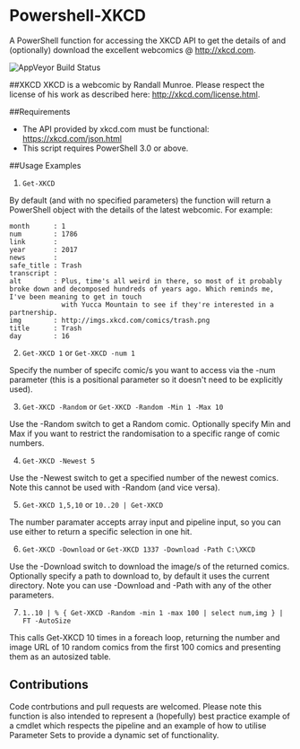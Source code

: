 # Powershell-XKCD
A PowerShell function for accessing the XKCD API to get the details of and (optionally) download the excellent webcomics @ http://xkcd.com.

![AppVeyor Build Status](https://ci.appveyor.com/api/projects/status/9qnefark9fl1gctj?svg=true)

##XKCD 
XKCD is a webcomic by Randall Munroe. Please respect the license of his work as described here: http://xkcd.com/license.html.

##Requirements
- The API provided by xkcd.com must be functional: https://xkcd.com/json.html
- This script requires PowerShell 3.0 or above.

##Usage Examples

1) `Get-XKCD`

By default (and with no specified parameters) the function will return a PowerShell object with the details of the latest webcomic. For example:

```
month      : 1
num        : 1786
link       : 
year       : 2017
news       : 
safe_title : Trash
transcript : 
alt        : Plus, time's all weird in there, so most of it probably broke down and decomposed hundreds of years ago. Which reminds me, I've been meaning to get in touch 
             with Yucca Mountain to see if they're interested in a partnership.
img        : http://imgs.xkcd.com/comics/trash.png
title      : Trash
day        : 16
```

2) `Get-XKCD 1` or `Get-XKCD -num 1`

Specify the number of specifc comic/s you want to access via the -num parameter (this is a positional parameter so it doesn't need to be explicitly used).

3) `Get-XKCD -Random` or `Get-XKCD -Random -Min 1 -Max 10`

Use the -Random switch to get a Random comic. Optionally specify Min and Max if you want to restrict the randomisation to a specific range of comic numbers.

4) `Get-XKCD -Newest 5`

Use the -Newest switch to get a specified number of the newest comics. Note this cannot be used with -Random (and vice versa).

5) `Get-XKCD 1,5,10` or `10..20 | Get-XKCD`

The number paramater accepts array input and pipeline input, so you can use either to return a specific selection in one hit.

6) `Get-XKCD -Download` or `Get-XKCD 1337 -Download -Path C:\XKCD`

Use the -Download switch to download the image/s of the returned comics. Optionally specify a path to download to, by default it uses the current directory. Note you can use -Download and -Path with any of the other parameters.

7) `1..10 | % { Get-XKCD -Random -min 1 -max 100 | select num,img } | FT -AutoSize`

This calls Get-XKCD 10 times in a foreach loop, returning the number and image URL of 10 random comics from the first 100 comics and presenting them as an autosized table.

## Contributions

Code contrbutions and pull requests are welcomed. Please note this function is also intended to represent a (hopefully) best practice example of a cmdlet which respects the pipeline and an example of how to utilise Parameter Sets to provide a dynamic set of functionality.
